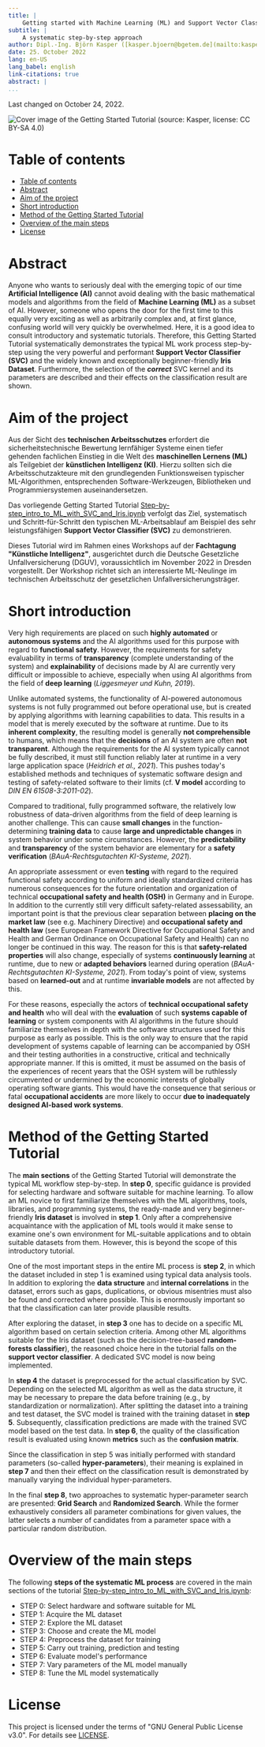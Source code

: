 ```yaml
---
title: |
    Getting started with Machine Learning (ML) and Support Vector Classifiers (SVC)
subtitle: |
    A systematic step-by-step approach
author: Dipl.-Ing. Björn Kasper ([kasper.bjoern@bgetem.de](mailto:kasper.bjoern@bgetem.de))
date: 25. October 2022
lang: en-US
lang_babel: english
link-citations: true
abstract: |
...
```


<!-- # Getting started with Machine Learning (ML) and Support Vector Classifiers (SVC) - A systematic step-by-step approach -->

Last changed on October 24, 2022.

![Cover image of the Getting Started Tutorial (source: Kasper, license: CC BY-SA 4.0)](./images/Cover_image.png)

# Table of contents

<!--
@HINT:
auto-generate the TOC with the command line tool 'gh-md-toc' (https://github.com/ekalinin/github-markdown-toc) with following syntax:
$ cat README.md | ./tools/github-markdown-toc/gh-md-toc - > toc.md
-->

- [Table of contents](#table-of-contents)
- [Abstract](#abstract)
- [Aim of the project](#aim-of-the-project)
- [Short introduction](#short-introduction)
- [Method of the Getting Started Tutorial](#method-of-the-getting-started-tutorial)
- [Overview of the main steps](#overview-of-the-main-steps)
- [License](#license)

# Abstract

Anyone who wants to seriously deal with the emerging topic of our time **Artificial Intelligence (AI)** cannot avoid dealing with the basic mathematical models and algorithms from the field of **Machine Learning (ML)** as a subset of AI. However, someone who opens the door for the first time to this equally very exciting as well as arbitrarily complex and, at first glance, confusing world will very quickly be overwhelmed. Here, it is a good idea to consult introductory and systematic tutorials. Therefore, this Getting Started Tutorial systematically demonstrates the typical ML work process step-by-step using the very powerful and performant **Support Vector Classifier (SVC)** and the widely known and exceptionally beginner-friendly **Iris Dataset**. Furthermore, the selection of the ***correct*** SVC kernel and its parameters are described and their effects on the classification result are shown.

# Aim of the project

Aus der Sicht des **technischen Arbeitsschutzes** erfordert die sicherheitstechnische Bewertung lernfähiger Systeme einen tiefer gehenden fachlichen Einstieg in die Welt des **maschinellen Lernens (ML)** als Teilgebiet der **künstlichen Intelligenz (KI)**. Hierzu sollten sich die Arbeitsschutzakteure mit den grundlegenden Funktionsweisen typischer ML-Algorithmen, entsprechenden Software-Werkzeugen, Bibliotheken und Programmiersystemen auseinandersetzen.

Das vorliegende Getting Started Tutorial [Step-by-step_intro_to_ML_with_SVC_and_Iris.ipynb](./Step-by-step_intro_to_ML_with_SVC_and_Iris.ipynb) verfolgt das Ziel, systematisch und Schritt-für-Schritt den typischen ML-Arbeitsablauf am Beispiel des sehr leistungsfähigen **Support Vector Classifier (SVC)** zu demonstrieren.

Dieses Tutorial wird im Rahmen eines Workshops auf der **Fachtagung "Künstliche Intelligenz"**, ausgerichtet durch die Deutsche Gesetzliche Unfallversicherung (DGUV), voraussichtlich im November 2022 in Dresden vorgestellt. Der Workshop richtet sich an interessierte ML-Neulinge im technischen Arbeitsschutz der gesetzlichen Unfallversicherungsträger.

# Short introduction

Very high requirements are placed on such **highly automated** or **autonomous systems** and the AI algorithms used for this purpose with regard to **functional safety**. However, the requirements for safety evaluability in terms of **transparency** (complete understanding of the system) and **explainability** of decisions made by AI are currently very difficult or impossible to achieve, especially when using AI algorithms from the field of **deep learning** (<cite data-cite="Liggesmeyer_2019">Liggesmeyer und Kuhn, 2019</cite>).

Unlike automated systems, the functionality of AI-powered autonomous systems is not fully programmed out before operational use, but is created by applying algorithms with learning capabilities to data. This results in a model that is merely executed by the software at runtime. Due to its **inherent complexity**, the resulting model is generally **not comprehensible** to humans, which means that the **decisions** of an AI system are often **not transparent**. Although the requirements for the AI system typically cannot be fully described, it must still function reliably later at runtime in a very large application space (<cite data-cite="Schneider_2021">Heidrich et al., 2021</cite>). This pushes today's established methods and techniques of systematic software design and testing of safety-related software to their limits (cf. **V model** according to <cite data-cite="DIN_EN_61508-3_2011-02">DIN EN 61508-3:2011-02</cite>).

Compared to traditional, fully programmed software, the relatively low robustness of data-driven algorithms from the field of deep learning is another challenge. This can cause **small changes** in the function-determining **training data** to cause **large and unpredictable changes** in system behavior under some circumstances. However, the **predictability** and **transparency** of the system behavior are elementary for a **safety verification** (<cite data-cite="BAuA_Rechtsgutachten_KI_2021">BAuA-Rechtsgutachten KI-Systeme, 2021</cite>).

An appropriate assessment or even **testing** with regard to the required functional safety according to uniform and ideally standardized criteria has numerous consequences for the future orientation and organization of technical **occupational safety and health (OSH)** in Germany and in Europe. In addition to the currently still very difficult safety-related assessability, an important point is that the previous clear separation between **placing on the market law** (see e.g. Machinery Directive) and **occupational safety and health law** (see European Framework Directive for Occupational Safety and Health and German Ordinance on Occupational Safety and Health) can no longer be continued in this way. The reason for this is that **safety-related properties** will also change, especially of systems **continuously learning** at runtime, due to new or **adapted behaviors** learned during operation (<cite data-cite="BAuA_Rechtsgutachten_KI_2021">BAuA-Rechtsgutachten KI-Systeme, 2021</cite>). From today's point of view, systems based on **learned-out** and at runtime **invariable models** are not affected by this.

For these reasons, especially the actors of **technical occupational safety and health** who will deal with the **evaluation** of such **systems capable of learning** or system components with AI algorithms in the future should familiarize themselves in depth with the software structures used for this purpose as early as possible. This is the only way to ensure that the rapid development of systems capable of learning can be accompanied by OSH and their testing authorities in a constructive, critical and technically appropriate manner. If this is omitted, it must be assumed on the basis of the experiences of recent years that the OSH system will be ruthlessly circumvented or undermined by the economic interests of globally operating software giants. This would have the consequence that serious or fatal **occupational accidents** are more likely to occur **due to inadequately designed AI-based work systems**.

# Method of the Getting Started Tutorial

The **main sections** of the Getting Started Tutorial will demonstrate the typical ML workflow step-by-step. In **step 0**, specific guidance is provided for selecting hardware and software suitable for machine learning. To allow an ML novice to first familiarize themselves with the ML algorithms, tools, libraries, and programming systems, the ready-made and very beginner-friendly **Iris dataset** is involved in **step 1**. Only after a comprehensive acquaintance with the application of ML tools would it make sense to examine one's own environment for ML-suitable applications and to obtain suitable datasets from them. However, this is beyond the scope of this introductory tutorial.

One of the most important steps in the entire ML process is **step 2**, in which the dataset included in step 1 is examined using typical data analysis tools. In addition to exploring the **data structure** and **internal correlations** in the dataset, errors such as gaps, duplications, or obvious misentries must also be found and corrected where possible. This is enormously important so that the classification can later provide plausible results.

After exploring the dataset, in **step 3** one has to decide on a specific ML algorithm based on certain selection criteria. Among other ML algorithms suitable for the Iris dataset (such as the decision-tree-based **random-forests classifier**), the reasoned choice here in the tutorial falls on the **support vector classifier**. A dedicated SVC model is now being implemented.

In **step 4** the dataset is preprocessed for the actual classification by SVC. Depending on the selected ML algorithm as well as the data structure, it may be necessary to prepare the data before training (e.g., by standardization or normalization). After splitting the dataset into a training and test dataset, the SVC model is trained with the training dataset in **step 5**. Subsequently, classification predictions are made with the trained SVC model based on the test data. In **step 6**, the quality of the classification result is evaluated using known **metrics** such as the **confusion matrix**.

Since the classification in step 5 was initially performed with standard parameters (so-called **hyper-parameters**), their meaning is explained in **step 7** and then their effect on the classification result is demonstrated by manually varying the individual hyper-parameters.

In the final **step 8**, two approaches to systematic hyper-parameter search are presented: **Grid Search** and **Randomized Search**. While the former exhaustively considers all parameter combinations for given values, the latter selects a number of candidates from a parameter space with a particular random distribution.

# Overview of the main steps

The following **steps of the systematic ML process** are covered in the main sections of the tutorial [Step-by-step_intro_to_ML_with_SVC_and_Iris.ipynb](./Step-by-step_intro_to_ML_with_SVC_and_Iris.ipynb):

- STEP 0: Select hardware and software suitable for ML
- STEP 1: Acquire the ML dataset
- STEP 2: Explore the ML dataset
- STEP 3: Choose and create the ML model
- STEP 4: Preprocess the dataset for training
- STEP 5: Carry out training, prediction and testing
- STEP 6: Evaluate model's performance
- STEP 7: Vary parameters of the ML model manually
- STEP 8: Tune the ML model systematically

# License

This project is licensed under the terms of "GNU General Public License v3.0". For details see [LICENSE](LICENSE).




